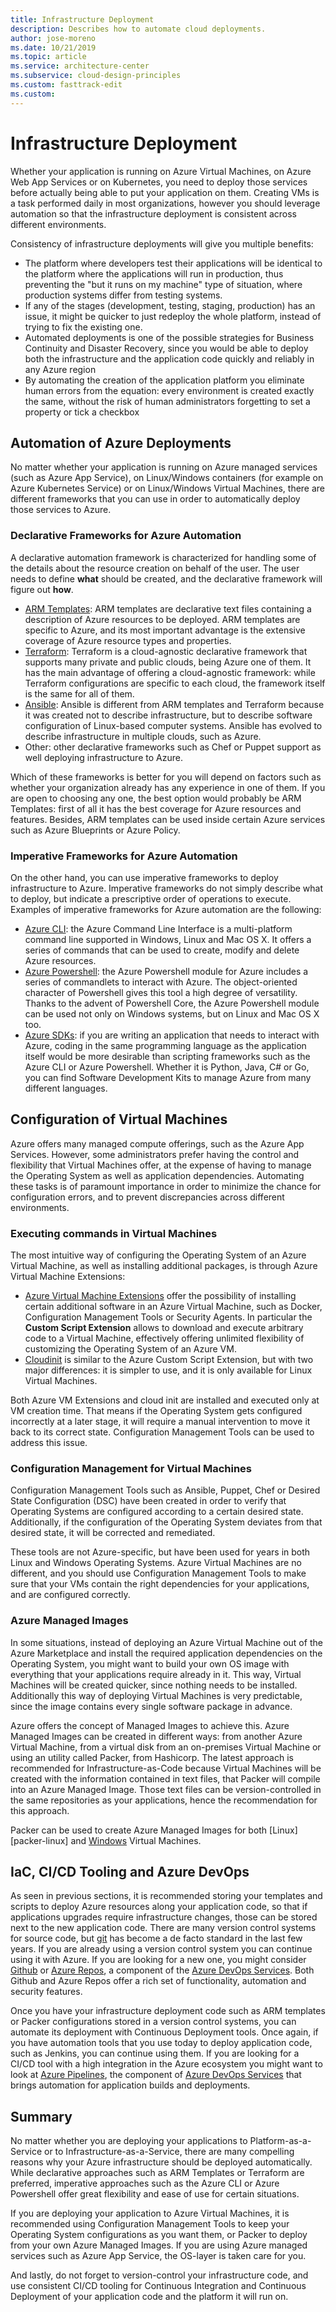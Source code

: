 ```yaml
---
title: Infrastructure Deployment
description: Describes how to automate cloud deployments.
author: jose-moreno
ms.date: 10/21/2019
ms.topic: article
ms.service: architecture-center
ms.subservice: cloud-design-principles
ms.custom: fasttrack-edit
ms.custom: 
---
```


# Infrastructure Deployment

Whether your application is running on Azure Virtual Machines, on Azure Web App Services or on Kubernetes, you need to deploy those services before actually being able to put your application on them. Creating VMs is a task performed daily in most organizations, however you should leverage automation so that the infrastructure deployment is consistent across different environments.

Consistency of infrastructure deployments will give you multiple benefits:

* The platform where developers test their applications will be identical to the platform where the applications will run in production, thus preventing the "but it runs on my machine" type of situation, where production systems differ from testing systems.
* If any of the stages (development, testing, staging, production) has an issue, it might be quicker to just redeploy the whole platform, instead of trying to fix the existing one.
* Automated deployments is one of the possible strategies for Business Continuity and Disaster Recovery, since you would be able to deploy both the infrastructure and the application code quickly and reliably in any Azure region
* By automating the creation of the application platform  you eliminate human errors from the equation: every environment is created exactly the same, without the risk of human administrators forgetting to set a property or tick a checkbox

## Automation of Azure Deployments

No matter whether your application is running on Azure managed services (such as Azure App Service), on Linux/Windows containers (for example on Azure Kubernetes Service) or on Linux/Windows Virtual Machines, there are different frameworks that you can use in order to automatically deploy those services to Azure.

### Declarative Frameworks for Azure Automation

A declarative automation framework is characterized for handling some of the details about the resource creation on behalf of the user. The user needs to define **what** should be created, and the declarative framework will figure out **how**.

* [ARM Templates][arm]: ARM templates are declarative text files containing a description of Azure resources to be deployed. ARM templates are specific to Azure, and its most important advantage is the extensive coverage of Azure resource types and properties.
* [Terraform][terraform]: Terraform is a cloud-agnostic declarative framework that supports many private and public clouds, being Azure one of them. It has the main advantage of offering a cloud-agnostic framework: while Terraform configurations are specific to each cloud, the framework itself is the same for all of them.
* [Ansible][ansible]: Ansible is different from ARM templates and Terraform because it was created not to describe infrastructure, but to describe software configuration of Linux-based computer systems. Ansible has evolved to describe infrastructure in multiple clouds, such as Azure.
* Other: other declarative frameworks such as Chef or Puppet support as well deploying infrastructure to Azure.

Which of these frameworks is better for you will depend on factors such as whether your organization already has any experience in one of them. If you are open to choosing any one, the best option would probably be ARM Templates: first of all it has the best coverage for Azure resources and features. Besides, ARM templates can be used inside certain Azure services such as Azure Blueprints or Azure Policy.

### Imperative Frameworks for Azure Automation

On the other hand, you can use imperative frameworks to deploy infrastructure to Azure. Imperative frameworks do not simply describe what to deploy, but indicate a prescriptive order of operations to execute. Examples of imperative frameworks for Azure automation are the following:

* [Azure CLI][cli]: the Azure Command Line Interface is a multi-platform command line supported in Windows, Linux and Mac OS X. It offers a series of commands that can be used to create, modify and delete Azure resources.
* [Azure Powershell][psh]: the Azure Powershell module for Azure includes a series of commandlets to interact with Azure. The object-oriented character of Powershell gives this tool a high degree of versatility. Thanks to the advent of Powershell Core, the Azure Powershell module can be used not only on Windows systems, but on Linux and Mac OS X too.
* [Azure SDKs][sdks]: if you are writing an application that needs to interact with Azure, coding in the same programming language as the application itself would be more desirable than scripting frameworks such as the Azure CLI or Azure Powershell. Whether it is Python, Java, C# or Go, you can find Software Development Kits to manage Azure from many different languages.

## Configuration of Virtual Machines

Azure offers many managed compute offerings, such as the Azure App Services. However, some administrators prefer having the control and flexibility that Virtual Machines offer, at the expense of having to manage the Operating System as well as application dependencies. Automating these tasks is of paramount importance in order to minimize the chance for configuration errors, and to prevent discrepancies across different environments.

### Executing commands in Virtual Machines

The most intuitive way of configuring the Operating System of an Azure Virtual Machine, as well as installing additional packages, is through Azure Virtual Machine Extensions:

* [Azure Virtual Machine Extensions][extensions] offer the possibility of installing certain additional software in an Azure Virtual Machine, such as Docker, Configuration Management Tools or Security Agents. In particular the **Custom Script Extension** allows to download and execute arbitrary code to a Virtual Machine, effectively offering unlimited flexibility of customizing the Operating System of an Azure VM.
* [Cloudinit][cloudinit] is similar to the Azure Custom Script Extension, but with two major differences: it is simpler to use, and it is only available for Linux Virtual Machines.

Both Azure VM Extensions and cloud init are installed and executed only at VM creation time. That means if the Operating System gets configured incorrectly at a later stage, it will require a manual intervention to move it back to its correct state. Configuration Management Tools can be used to address this issue.

### Configuration Management for Virtual Machines

Configuration Management Tools such as Ansible, Puppet, Chef or Desired State Configuration (DSC) have been created in order to verify that Operating Systems are configured according to a certain desired state. Additionally, if the configuration of the Operating System deviates from that desired state, it will be corrected and remediated.

These tools are not Azure-specific, but have been used for years in both Linux and Windows Operating Systems. Azure Virtual Machines are no different, and you should use Configuration Management Tools to make sure that your VMs contain the right dependencies for your applications, and are configured correctly.

### Azure Managed Images

In some situations, instead of deploying an Azure Virtual Machine out of the Azure Marketplace and install the required application dependencies on the Operating System, you might want to build your own OS image with everything that your applications require already in it. This way, Virtual Machines will be created quicker, since nothing needs to be installed. Additionally this way of deploying Virtual Machines is very predictable, since the image contains every single software package in advance.

Azure offers the concept of Managed Images to achieve this. Azure Managed Images can be created in different ways: from another Azure Virtual Machine, from a virtual disk from an on-premises Virtual Machine or using an utility called Packer, from Hashicorp. The latest approach is recommended for Infrastructure-as-Code because Virtual Machines will be created with the information contained in text files, that Packer will compile into an Azure Managed Image. Those text files can be version-controlled in the same repositories as your applications, hence the recommendation for this approach.

Packer can be used to create Azure Managed Images for both [Linux][packer-linux] and [Windows][packer-windows] Virtual Machines.

## IaC, CI/CD Tooling and Azure DevOps

As seen in previous sections, it is recommended storing your templates and scripts to deploy Azure resources along your application code, so that if applications upgrades require infrastructure changes, those can be stored next to the new application code. There are many version control systems for source code, but [git][git] has become a de facto standard in the last few years. If you are already using a version control system you can continue using it with Azure. If you are looking for a new one, you might consider [Github][github] or [Azure Repos][repos], a component of the [Azure DevOps Services][azuredevops]. Both Github and Azure Repos offer a rich set of functionality, automation and security features.

Once you have your infrastructure deployment code such as ARM templates or Packer configurations stored in a version control systems, you can automate its deployment with Continuous Deployment tools. Once again, if you have automation tools that you use today to deploy application code, such as Jenkins, you can continue using them. If you are looking for a CI/CD tool with a high integration in the Azure ecosystem you might want to look at [Azure Pipelines][pipelines], the component of [Azure DevOps Services][azuredevops] that brings automation for application builds and deployments.

## Summary

No matter whether you are deploying your applications to Platform-as-a-Service or to Infrastructure-as-a-Service, there are many compelling reasons why your Azure infrastructure should be deployed automatically. While declarative approaches such as ARM Templates or Terraform are preferred, imperative approaches such as the Azure CLI or Azure Powershell offer great flexibility and ease of use for certain situations.

If you are deploying your application to Azure Virtual Machines, it is recommended using Configuration Management Tools to keep your Operating System configurations as you want them, or Packer to deploy from your own Azure Managed Images. If you are using Azure managed services such as Azure App Service, the OS-layer is taken care for you.

And lastly, do not forget to version-control your infrastructure code, and use consistent CI/CD tooling for Continuous Integration and Continuous Deployment of your application code and the platform it will run on.

<!-- iac -->
[arm]: https://docs.microsoft.com/azure/azure-resource-manager
[terraform]: https://docs.microsoft.com/azure/terraform
[ansible]: https://docs.microsoft.com/azure/ansible/ansible-overview
[cli]: https://docs.microsoft.com/cli/azure
[psh]: https://docs.microsoft.com/powershell/azure
[sdks]: https://docs.microsoft.com/azure/#pivot=sdkstools
[extensions]: https://docs.microsoft.com/azure/virtual-machines/extensions/overview
[cloudinit]: https://docs.microsoft.com/azure/virtual-machines/linux/using-cloud-init
[packer_linux]: https://docs.microsoft.com/azure/virtual-machines/linux/build-image-with-packer
[packer-windows]: https://docs.microsoft.com/azure/virtual-machines/windows/build-image-with-packer
[azuredevops]: https://azure.microsoft.com/services/devops
[pipelines]: https://docs.microsoft.com/en-us/azure/devops/pipelines
[repos]: https://docs.microsoft.com/azure/devops/repos/?view=azure-devops
[git]: https://git-scm.com/
[github]: https://github.com